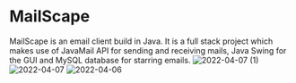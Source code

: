 # MailScape
MailScape is an email client build in Java. It is a full stack project which makes use of  JavaMail API for sending and receiving mails, Java Swing for the GUI and MySQL database  for starring emails. 
![2022-04-07 (1)](https://user-images.githubusercontent.com/93351450/162044173-fb611e39-6a3c-40d0-b2b0-b24bc91f0b4f.png)
![2022-04-07](https://user-images.githubusercontent.com/93351450/162044182-22fd829f-41c3-43e3-94a7-1edfc7fbe107.png)
![2022-04-06](https://user-images.githubusercontent.com/93351450/162044188-b153008c-1745-46cc-9851-1a346926c181.png)
